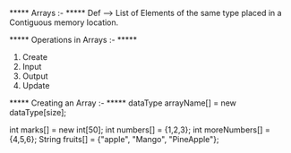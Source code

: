 ***** Arrays :- *****
Def --> List of Elements of the same type placed in a Contiguous memory location.

***** Operations in Arrays :- *****
1. Create 
2. Input
3. Output 
4. Update 

***** Creating an Array :- *****
dataType arrayName[] = new dataType[size];
<!-- dataType arrayName[] = (Here Write elements directly) -->

int marks[] = new int[50];
int numbers[] = {1,2,3};
int moreNumbers[] = {4,5,6};
String fruits[] = {"apple", "Mango", "PineApple"};